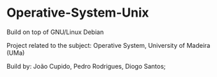 # Operative-System-Unix
Build on top of GNU/Linux Debian

Project related to the subject: Operative System, University of Madeira (UMa)

Build by: João Cupido, Pedro Rodrigues, Diogo Santos;
